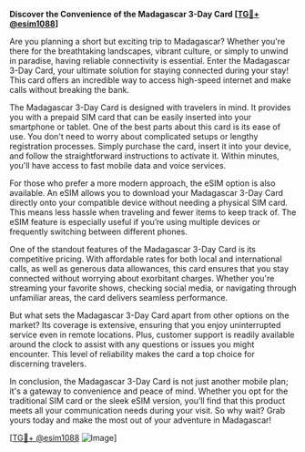 **Discover the Convenience of the Madagascar 3-Day Card [[TG💪+ @esim1088](https://t.me/s/esim1088)]**

Are you planning a short but exciting trip to Madagascar? Whether you're there for the breathtaking landscapes, vibrant culture, or simply to unwind in paradise, having reliable connectivity is essential. Enter the Madagascar 3-Day Card, your ultimate solution for staying connected during your stay! This card offers an incredible way to access high-speed internet and make calls without breaking the bank.

The Madagascar 3-Day Card is designed with travelers in mind. It provides you with a prepaid SIM card that can be easily inserted into your smartphone or tablet. One of the best parts about this card is its ease of use. You don't need to worry about complicated setups or lengthy registration processes. Simply purchase the card, insert it into your device, and follow the straightforward instructions to activate it. Within minutes, you'll have access to fast mobile data and voice services.

For those who prefer a more modern approach, the eSIM option is also available. An eSIM allows you to download your Madagascar 3-Day Card directly onto your compatible device without needing a physical SIM card. This means less hassle when traveling and fewer items to keep track of. The eSIM feature is especially useful if you’re using multiple devices or frequently switching between different phones.

One of the standout features of the Madagascar 3-Day Card is its competitive pricing. With affordable rates for both local and international calls, as well as generous data allowances, this card ensures that you stay connected without worrying about exorbitant charges. Whether you're streaming your favorite shows, checking social media, or navigating through unfamiliar areas, the card delivers seamless performance.

But what sets the Madagascar 3-Day Card apart from other options on the market? Its coverage is extensive, ensuring that you enjoy uninterrupted service even in remote locations. Plus, customer support is readily available around the clock to assist with any questions or issues you might encounter. This level of reliability makes the card a top choice for discerning travelers.

In conclusion, the Madagascar 3-Day Card is not just another mobile plan; it's a gateway to convenience and peace of mind. Whether you opt for the traditional SIM card or the sleek eSIM version, you’ll find that this product meets all your communication needs during your visit. So why wait? Grab yours today and make the most out of your adventure in Madagascar!

[[TG💪+ @esim1088](https://t.me/s/esim1088) ![Image](https://i.postimg.cc/Y0z9fWf4/image.png)]